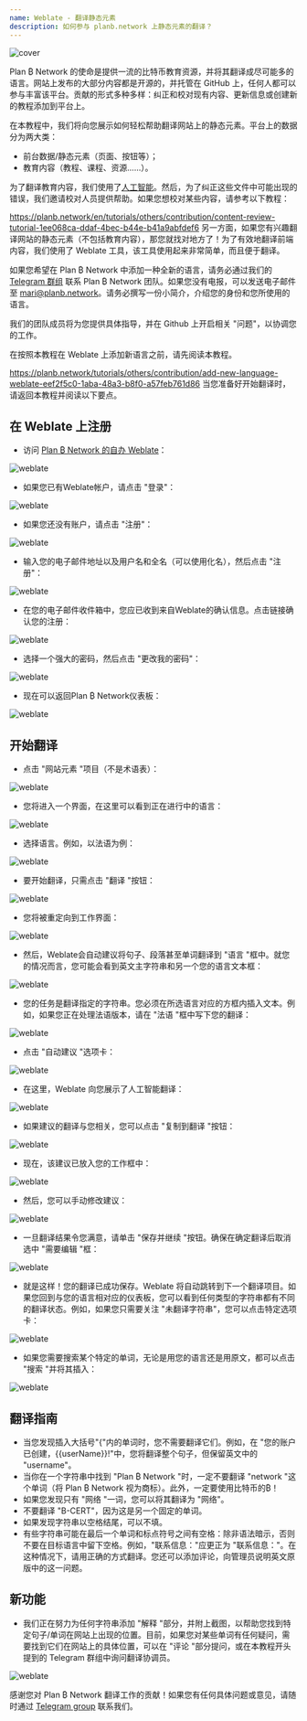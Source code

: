 ```yaml
---
name: Weblate - 翻译静态元素
description: 如何参与 planb.network 上静态元素的翻译？
---
```

![cover](assets/cover.webp)

Plan ₿ Network 的使命是提供一流的比特币教育资源，并将其翻译成尽可能多的语言。网站上发布的大部分内容都是开源的，并托管在 GitHub 上，任何人都可以参与丰富该平台。贡献的形式多种多样：纠正和校对现有内容、更新信息或创建新的教程添加到平台上。

在本教程中，我们将向您展示如何轻松帮助翻译网站上的静态元素。平台上的数据分为两大类：


- 前台数据/静态元素（页面、按钮等）；
- 教育内容（教程、课程、资源......）。

为了翻译教育内容，我们使用了[人工智能](https://github.com/Asi0Flammeus/LLM-Translator)。然后，为了纠正这些文件中可能出现的错误，我们邀请校对人员提供帮助。如果您想校对某些内容，请参考以下教程：

https://planb.network/en/tutorials/others/contribution/content-review-tutorial-1ee068ca-ddaf-4bec-b44e-b41a9abfdef6
另一方面，如果您有兴趣翻译网站的静态元素（不包括教育内容），那您就找对地方了！为了有效地翻译前端内容，我们使用了 Weblate 工具，该工具使用起来非常简单，而且便于翻译。

如果您希望在 Plan ₿ Network 中添加一种全新的语言，请务必通过我们的 [Telegram 群组](https://t.me/PlanBNetwork_ContentBuilder) 联系 Plan ₿ Network 团队。如果您没有电报，可以发送电子邮件至 mari@planb.network。请务必撰写一份小简介，介绍您的身份和您所使用的语言。

我们的团队成员将为您提供具体指导，并在 Github 上开启相关 "问题"，以协调您的工作。

在按照本教程在 Weblate 上添加新语言之前，请先阅读本教程。

https://planb.network/tutorials/others/contribution/add-new-language-weblate-eef2f5c0-1aba-48a3-b8f0-a57feb761d86
当您准备好开始翻译时，请返回本教程并阅读以下要点。

## 在 Weblate 上注册


- 访问 [Plan ₿ Network 的自办 Weblate](https://weblate.planb.network/)：

![weblate](assets/01.webp)


- 如果您已有Weblate帐户，请点击 "登录"：

![weblate](assets/02.webp)


- 如果您还没有账户，请点击 "注册"：

![weblate](assets/03.webp)


- 输入您的电子邮件地址以及用户名和全名（可以使用化名），然后点击 "注册"：

![weblate](assets/04.webp)


- 在您的电子邮件收件箱中，您应已收到来自Weblate的确认信息。点击链接确认您的注册：

![weblate](assets/05.webp)


- 选择一个强大的密码，然后点击 "更改我的密码"：

![weblate](assets/06.webp)


- 现在可以返回Plan ₿ Network仪表板：

![weblate](assets/07.webp)

## 开始翻译


- 点击 "网站元素 "项目（不是术语表）：

![weblate](assets/08.webp)


- 您将进入一个界面，在这里可以看到正在进行中的语言：

![weblate](assets/09.webp)


- 选择语言。例如，以法语为例：

![weblate](assets/10.webp)


- 要开始翻译，只需点击 "翻译 "按钮：

![weblate](assets/11.webp)


- 您将被重定向到工作界面：

![weblate](assets/12.webp)


- 然后，Weblate会自动建议将句子、段落甚至单词翻译到 "语言 "框中。就您的情况而言，您可能会看到英文主字符串和另一个您的语言文本框：

![weblate](assets/13.webp)


- 您的任务是翻译指定的字符串。您必须在所选语言对应的方框内插入文本。例如，如果您正在处理法语版本，请在 "法语 "框中写下您的翻译：

![weblate](assets/14.webp)


- 点击 "自动建议 "选项卡：

![weblate](assets/15.webp)


- 在这里，Weblate 向您展示了人工智能翻译：

![weblate](assets/16.webp)


- 如果建议的翻译与您相关，您可以点击 "复制到翻译 "按钮：

![weblate](assets/17.webp)


- 现在，该建议已放入您的工作框中：

![weblate](assets/18.webp)


- 然后，您可以手动修改建议：

![weblate](assets/19.webp)


- 一旦翻译结果令您满意，请单击 "保存并继续 "按钮。确保在确定翻译后取消选中 "需要编辑 "框：

![weblate](assets/20.webp)


- 就是这样！您的翻译已成功保存。Weblate 将自动跳转到下一个翻译项目。如果您回到与您的语言相对应的仪表板，您可以看到任何类型的字符串都有不同的翻译状态。例如，如果您只需要关注 "未翻译字符串"，您可以点击特定选项卡：

![weblate](assets/21.webp)


- 如果您需要搜索某个特定的单词，无论是用您的语言还是用原文，都可以点击 "搜索 "并将其插入：

![weblate](assets/22.webp)

## 翻译指南


- 当您发现插入大括号"{"内的单词时，您不需要翻译它们。例如，在 "您的账户已创建，{{userName}}!"中，您将翻译整个句子，但保留英文中的 "username"。
- 当你在一个字符串中找到 "Plan ₿ Network "时，一定不要翻译 "network "这个单词（将 Plan ₿ Network 视为商标）。此外，一定要使用比特币的₿！
- 如果您发现只有 "网络 "一词，您可以将其翻译为 "网络"。
- 不要翻译 "B-CERT"，因为这是另一个固定的单词。
- 如果发现字符串以空格结尾，可以不填。
- 有些字符串可能在最后一个单词和标点符号之间有空格：除非语法暗示，否则不要在目标语言中留下空格。例如，"联系信息："应更正为 "联系信息："。在这种情况下，请用正确的方式翻译。您还可以添加评论，向管理员说明英文原版中的这一问题。

## 新功能


- 我们正在努力为任何字符串添加 "解释 "部分，并附上截图，以帮助您找到特定句子/单词在网站上出现的位置。目前，如果您对某些单词有任何疑问，需要找到它们在网站上的具体位置，可以在 "评论 "部分提问，或在本教程开头提到的 Telegram 群组中询问翻译协调员。

![weblate](assets/23.webp)

感谢您对 Plan ₿ Network 翻译工作的贡献！如果您有任何具体问题或意见，请随时通过 [Telegram group](https://t.me/PlanBNetwork_ContentBuilder) 联系我们。